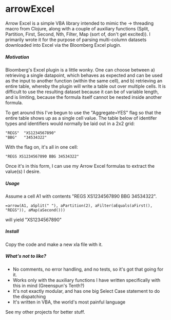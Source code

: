 # arrowExcel

Arrow Excel is a simple VBA library intended to mimic the -> threading macro from Clojure, along with a couple of auxiliary functions (Split, Partition, First, Second, Nth, Filter, Map (sort of, don't get excited)).  I primarily wrote it for the purpose of parsing multi-column datasets downloaded into Excel via the Bloomberg Excel plugin.  

##### Motivation ##### 
Bloomberg's Excel plugin is a little wonky.  One can choose between a) retrieving a single datapoint, which behaves as expected and can be used as the input to another function (within the same cell), and b) retrieving an entire table, whereby the plugin will write a table out over multiple cells.  It is difficult to use the resulting dataset because it can be of variable length, and is limiting, because the formula itself cannot be nested inside another formula. 

To get around this I've begun to use the "Aggregate=YES" flag so that the entire table shows up as a single cell value.  The table below of identifer types and identifiers would normally be laid out in a 2x2 grid:

<pre><code>"REGS"  "XS1234567890"
"BBG"   "34534322"</code></pre>

With the flag on, it's all in one cell:

<pre><code>"REGS XS1234567890 BBG 34534322"</code></pre>

Once it's in this form, I can use my Arrow Excel formulas to extract the value(s) I desire.


##### Usage #####
Assume a cell A1 with contents "REGS XS1234567890 BBG 34534322".

<pre><code>=arrow(A1, aSplit(" "), aPartition(2), aFilter(aEquals(aFirst(), "REGS")), aMap(aSecond()))</code></pre>

will yield "XS1234567890"


##### Install #####
Copy the code and make a new xla file with it.  

##### What's not to like? ##### 
- No comments, no error handling, and no tests, so it's got that going for it.
- Works only with the auxiliary functions I have written specifically with this in mind (Greenspun's Tenth?)
- It's not exactly modular, and has one big Select Case statement to do the dispatching
- It's written in VBA, the world's most painful language

See my other projects for better stuff.
